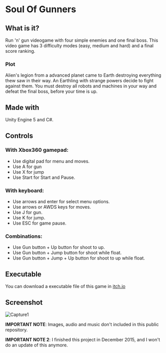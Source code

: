 # Soul Of Gunners
## What is it?
Run 'n' gun videogame with four simple enemies and one final boss. This video game has 3 difficulty modes (easy, medium and hard) and a final score ranking.

### Plot
Alien's legion from a advanced planet came to Earth destroying everything thew saw in their way. An Earthling with strange powers decide to fight against them. You must destroy all robots and machines in your way and defeat the final boss, before your time is up.

## Made with
Unity Engine 5 and C#.

## Controls
### With Xbox360 gamepad:
- Use digital pad for menu and moves.
- Use A for gun
- Use X for jump
- Use Start for Start and Pause.

### With keyboard:
- Use arrows and enter for select menu options.
- Use arrows or AWDS keys for moves.
- Use J for gun.
- Use K for jump.
- Use ESC for game pause.

### Combinations:
- Use Gun button + Up button for shoot to up.
- Use Gun button + Jump button for shoot while float.
- Use Gun button + Jump + Up button for shoot to up while float.

## Executable
You can download a executable file of this game in [itch.io](https://jeviathorgames.itch.io/soul-of-gunners)

## Screenshot
![Capture1](https://raw.githubusercontent.com/sermmor/Soul_Of_Gunners/master/Capture.png)

**IMPORTANT NOTE**: Images, audio and music don't included in this public repository. 

**IMPORTANT NOTE 2**: I finished this project in December 2015, and I won't do an update of this anymore.